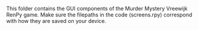 This folder contains the GUI components of the Murder Mystery Vreewijk RenPy game.
Make sure the filepaths in the code (screens.rpy) correspond with how they are saved on your device.
